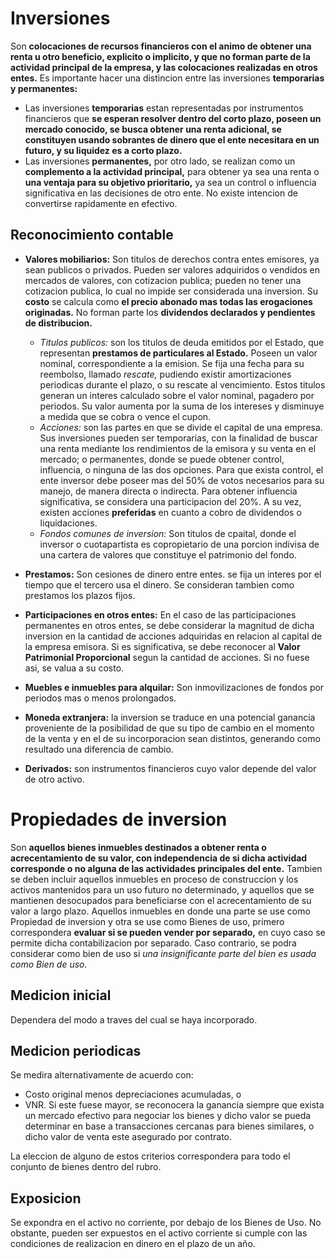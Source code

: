 # Inversiones

Son **colocaciones de recursos financieros con el animo de obtener una renta u otro beneficio, explicito o implicito, y que no forman parte de la actividad principal de la empresa, y las colocaciones realizadas en otros entes.** Es importante hacer una distincion entre las inversiones **temporarias y permanentes:**

- Las inversiones **temporarias** estan representadas por instrumentos financieros que **se esperan resolver dentro del corto plazo, poseen un mercado conocido, se busca obtener una renta adicional, se constituyen usando sobrantes de dinero que el ente necesitara en un futuro, y su liquidez es a corto plazo.**
- Las inversiones **permanentes,** por otro lado, se realizan como un **complemento a la actividad principal,** para obtener ya sea una renta o **una ventaja para su objetivo prioritario,** ya sea un control o influencia significativa en las decisiones de otro ente. No existe intencion de convertirse rapidamente en efectivo.

## Reconocimiento contable

- **Valores mobiliarios:** Son titulos de derechos contra entes emisores, ya sean publicos o privados. Pueden ser valores adquiridos o vendidos en mercados de valores, con cotizacion publica; pueden no tener una cotizacion publica, lo cual no impide ser considerada una inversion. Su **costo** se calcula como **el precio abonado mas todas las erogaciones originadas.** No forman parte los **dividendos declarados y pendientes de distribucion.**

    - *Titulos publicos:* son los titulos de deuda emitidos por el Estado, que representan **prestamos de particulares al Estado.** Poseen un valor nominal, correspondiente a la emision. Se fija una fecha para su reembolso, llamado *rescate,* pudiendo existir amortizaciones periodicas durante el plazo, o su rescate al vencimiento. Estos titulos generan un interes calculado sobre el valor nominal, pagadero por periodos. Su valor aumenta por la suma de los intereses y disminuye a medida que se cobra o vence el cupon.
    - *Acciones:* son las partes en que se divide el capital de una empresa. Sus inversiones pueden ser temporarias, con la finalidad de buscar una renta mediante los rendimientos de la emisora y su venta en el mercado; o permanentes, donde se puede obtener control, influencia, o ninguna de las dos opciones. Para que exista control, el ente inversor debe poseer mas del 50% de votos necesarios para su manejo, de manera directa o indirecta. Para obtener influencia significativa, se considera una participacion del 20%. A su vez, existen acciones **preferidas** en cuanto a cobro de dividendos o liquidaciones.
    - *Fondos comunes de inversion:* Son titulos de cpaital, donde el inversor o cuotapartista es copropietario de una porcion indivisa de una cartera de valores que constituye el patrimonio del fondo.

- **Prestamos:** Son cesiones de dinero entre entes. se fija un interes por el tiempo que el tercero usa el dinero. Se consideran tambien como prestamos los plazos fijos.
- **Participaciones en otros entes:** En el caso de las participaciones permanentes en otros entes, se debe considerar la magnitud de dicha inversion en la cantidad de acciones adquiridas en relacion al capital de la empresa emisora. Si es significativa, se debe reconocer al **Valor Patrimonial Proporcional** segun la cantidad de acciones. Si no fuese asi, se valua a su costo.
- **Muebles e inmuebles para alquilar:** Son inmovilizaciones de fondos por periodos mas o menos prolongados.
- **Moneda extranjera:** la inversion se traduce en una potencial ganancia proveniente de la posibilidad de que su tipo de cambio en el momento de la venta y en el de su incorporacion sean distintos, generando como resultado una diferencia de cambio.
- **Derivados:** son instrumentos financieros cuyo valor depende del valor de otro activo.

# Propiedades de inversion

Son **aquellos bienes inmuebles destinados a obtener renta o acrecentamiento de su valor, con independencia de si dicha actividad corresponde o no alguna de las actividades principales del ente.** Tambien se deben incluir aquellos inmuebles en proceso de construccion y los activos mantenidos para un uso futuro no determinado, y aquellos que se mantienen desocupados para beneficiarse con el acrecentamiento de su valor a largo plazo. Aquellos inmuebles en donde una parte se use como Propiedad de inversion y otra se use como Bienes de uso, primero correspondera **evaluar si se pueden vender por separado,** en cuyo caso se permite dicha contabilizacion por separado. Caso contrario, se podra considerar como bien de uso si *una insignificante parte del bien es usada como Bien de uso.*

## Medicion inicial

Dependera del modo a traves del cual se haya incorporado.

## Medicion periodicas

Se medira alternativamente de acuerdo con:

- Costo original menos depreciaciones acumuladas, o
- VNR. Si este fuese mayor, se reconocera la ganancia siempre que exista un mercado efectivo para negociar los bienes y dicho valor se pueda determinar en base a transacciones cercanas para bienes similares, o dicho valor de venta este asegurado por contrato.

La eleccion de alguno de estos criterios correspondera para todo el conjunto de bienes dentro del rubro.

## Exposicion

Se expondra en el activo no corriente, por debajo de los Bienes de Uso. No obstante, pueden ser expuestos en el activo corriente si cumple con las condiciones de realizacion en dinero en el plazo de un año.
